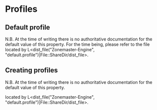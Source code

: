 # Profiles

## Default profile

N.B. At the time of writing there is no authoritative documentation for
the default value of this property.
For the time being, please refer to the file
located by L<dist_file("Zonemaster-Engine",
"default.profile")|File::ShareDir/dist_file>.

## Creating profiles

N.B. At the time of writing there is no authoritative documentation for
the default value of this property.

located by L<dist_file("Zonemaster-Engine",
"default.profile")|File::ShareDir/dist_file>.
